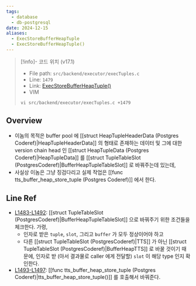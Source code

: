 ```yaml
---
tags:
  - database
  - db-postgresql
date: 2024-12-15
aliases:
  - ExecStoreBufferHeapTuple
  - ExecStoreBufferHeapTuple()
---
```

> [!info]- 코드 위치 (v17.1)
> - File path: `src/backend/executor/execTuples.c`
> - Line: `1479`
> - Link: [ExecStoreBufferHeapTuple()](https://github.com/postgres/postgres/blob/REL_17_1/src/backend/executor/execTuples.c#L1459-L1498)
> - VIM
> ```
> vi src/backend/executor/execTuples.c +1479
> ```

## Overview

- 이놈의 목적은 buffer pool 에 [[struct HeapTupleHeaderData (Postgres Coderef)|HeapTupleHeaderData]] 의 형태로 존재하는 데이터 및 그에 대한 version chain head 인 [[struct HeapTupleData (Postgres Coderef)|HeapTupleData]] 를 [[struct TupleTableSlot (PostgresCoderef)|BufferHeapTupleTableSlot]] 로 바꿔주는데 있는데,
- 사실상 이놈은 그냥 징검다리고 실제 작업은 [[func tts_buffer_heap_store_tuple (Postgres Coderef)]] 에서 한다.

## Line Ref

- [L1483-L1492](https://github.com/postgres/postgres/blob/REL_17_1/src/backend/executor/execTuples.c#L1483-L1492): [[struct TupleTableSlot (PostgresCoderef)|BufferHeapTupleTableSlot]] 으로 바꿔주기 위한 조건들을 체크한다. 가령,
	- 인자로 받은 `tuple`, `slot`, 그리고 `buffer` 가 모두 정상이어야 하고
	- 다른 [[struct TupleTableSlot (PostgresCoderef)|TTS]] 가 아닌 [[struct TupleTableSlot (PostgresCoderef)|BufferHeapTTS]] 로 바꿀 것이기 때문에, 인자로 받 (아서 결과물로 caller 에게 전달할) `slot` 이 해당 type 인지 확인한다.
- [L1493-L1497](https://github.com/postgres/postgres/blob/REL_17_1/src/backend/executor/execTuples.c#L1493-L1497): [[func tts_buffer_heap_store_tuple (Postgres Coderef)|tts_buffer_heap_store_tuple()]] 를 호출해서 바꿔준다.